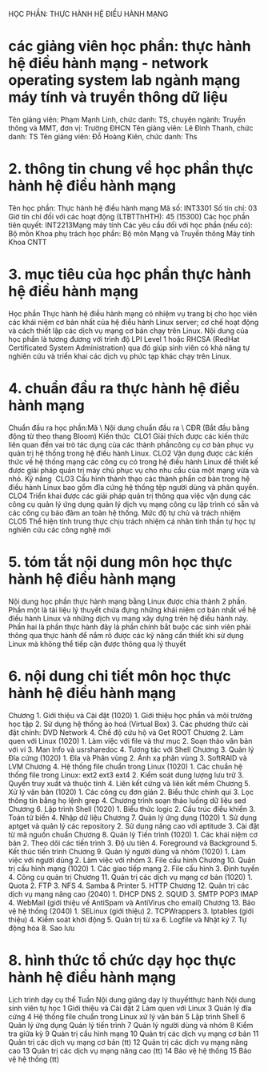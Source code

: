 HỌC PHẦN: THỰC HÀNH HỆ ĐIỀU HÀNH MẠNG 
# các giảng viên học phần: thực hành hệ điều hành mạng - network operating system lab ngành mạng máy tính và truyền thông dữ liệu
Tên giảng viên: Phạm Mạnh Linh, chức danh: TS, chuyên ngành: Truyền thông và MMT, đơn vị: Trường ĐHCN
Tên giảng viên: Lê Đình Thanh, chức danh: TS
Tên giảng viên: Đỗ Hoàng Kiên, chức danh: Ths
# 2. thông tin chung về học phần thực hành hệ điều hành mạng 
Tên học phần: Thực hành hệ điều hành mạng Mã số: INT3301 Số tín chỉ: 03 Giờ tín chỉ đối với các hoạt động (LTBTThHTH): 45 (15300) Các học phần tiên quyết: INT2213Mạng máy tính Các yêu cầu đối với học phần (nếu có): Bộ môn Khoa phụ trách học phần: Bộ môn Mạng và Truyền thông Máy tính Khoa CNTT 
# 3. mục tiêu của học phần thực hành hệ điều hành mạng 
Học phần Thực hành hệ điều hành mạng có nhiệm vụ trang bị cho học viên các khái niệm cơ bản nhất của hệ điều hành Linux server; cơ chế hoạt động và cách thiết lập các dịch vụ mạng cơ bản chạy trên Linux. Nội dung của học phần là tương đương với trình độ LPI Level 1 hoặc RHCSA (RedHat Certificated System Administration) qua đó giúp sinh viên có khả năng tự nghiên cứu và triển khai các dịch vụ phức tạp khác chạy trên Linux.
# 4. chuẩn đầu ra thực hành hệ điều hành mạng 
Chuẩn đầu ra học phần:Mã \ Nội dung chuẩn đầu ra \ CĐR (Bắt đầu bằng động từ theo thang Bloom) Kiến thức  CLO1 Giải thích được các kiến thức liên quan đến vai trò tác dụng của các thành phầncông cụ cơ bản phục vụ quản trị hệ thống trong hệ điều hành Linux. CLO2 Vận dụng được các kiến thức về hệ thống mạng các công cụ có trong hệ điều hành Linux để thiết kế được giải pháp quản trị máy chủ phục vụ cho nhu cầu của một mạng vừa và nhỏ. Kỹ năng  CLO3 Cấu hình thành thạo các thành phần cơ bản trong hệ điều hành Linux bao gồm đĩa cứng hệ thống tệp người dùng và phân quyền. CLO4 Triển khai được các giải pháp quản trị thông qua việc vận dụng các công cụ quản lý ứng dụng quản lý dịch vụ mạng công cụ lập trình có sẵn và các công cụ bảo đảm an toàn hệ thống. Mức độ tự chủ và trách nhiệm  CLO5 Thể hiện tính trung thực chịu trách nhiệm cá nhân tinh thần tự học tự nghiên cứu các công nghệ mới 
# 5. tóm tắt nội dung môn học thực hành hệ điều hành mạng 
Nội dung học phần thực hành mạng bằng Linux được chia thành 2 phần. Phần một là tài liệu lý thuyết chứa đựng những khái niệm cơ bản nhất về hệ điều hành Linux và những dịch vụ mạng xây dựng trên hệ điều hành này. Phần hai là phần thực hành đây là phần chính bắt buộc các sinh viên phải thông qua thực hành để nắm rõ được các kỹ năng cần thiết khi sử dụng Linux mà không thể tiếp cận được thông qua lý thuyết
# 6. nội dung chi tiết môn học thực hành hệ điều hành mạng 
Chương 1. Giới thiệu và Cài đặt (1020) 1. Giới thiệu học phần và môi trường học tập 2. Sử dụng hệ thống ảo hoá (Virtual Box) 3. Các phương thức cài đặt chính: DVD Network 4. Chế độ cứu hộ và Get ROOT Chương 2. Làm quen với Linux (1020) 1. Làm việc với file và thư mục 2. Soạn thảo văn bản với vi 3. Man Info và usrsharedoc 4. Tương tác với Shell Chương 3. Quản lý Đĩa cứng (1020) 1. Đĩa và Phân vùng 2. Ánh xạ phân vùng 3. SoftRAID và LVM Chương 4. Hệ thống file chuẩn trong Linux (1020) 1. Các chuẩn hệ thống file trong Linux: ext2 ext3 ext4 2. Kiểm soát dung lượng lưu trữ 3. Quyền truy xuất và thuộc tính 4. Liên kết cứng và liên kết mềm Chương 5. Xử lý văn bản (1020) 1. Các công cụ đơn giản 2. Biểu thức chính qui 3. Lọc thông tin bằng họ lệnh grep 4. Chương trình soạn thảo luồng dữ liệu sed Chương 6. Lập trình Shell (1020) 1. Biểu thức logic 2. Cấu trúc điều khiển 3. Toán tử biến 4. Nhập dữ liệu Chương 7. Quản lý ứng dụng (1020) 1. Sử dụng aptget và quản lý các repository 2. Sử dụng nâng cao với aptitude 3. Cài đặt từ mã nguồn chuẩn Chương 8. Quản lý Tiến trình (1020) 1. Các khái niệm cơ bản 2. Theo dõi các tiến trình 3. Độ ưu tiên 4. Foreground và Background 5. Kết thúc tiến trình Chương 9. Quản lý người dùng và nhóm (1020) 1. Làm việc với người dùng 2. Làm việc với nhóm 3. File cấu hình Chương 10. Quản trị cấu hình mạng (1020) 1. Các giao tiếp mạng 2. File cấu hình 3. Định tuyến 4. Công cụ quản trị Chương 11. Quản trị các dịch vụ mạng cơ bản (1020) 1. Quota 2. FTP 3. NFS 4. Samba & Printer 5. HTTP Chương 12. Quản trị các dịch vụ mạng nâng cao (2040) 1. DHCP DNS 2. SQUID 3. SMTP POP3 IMAP 4. WebMail (giới thiệu về AntiSpam và AntiVirus cho email) Chương 13. Bảo vệ hệ thống (2040) 1. SELinux (giới thiệu) 2. TCPWrappers 3. Iptables (giới thiệu) 4. Kiểm soát khởi động 5. Quản trị từ xa 6. Logfile và Nhật ký 7. Tự động hóa 8. Sao lưu 
# 8. hình thức tổ chức dạy học thực hành hệ điều hành mạng 
Lịch trình dạy cụ thể Tuần Nội dung giảng dạy lý thuyếtthực hành Nội dung sinh viên tự học 1 Giới thiệu và Cài đặt 2 Làm quen với Linux 3 Quản lý đĩa cứng 4 Hệ thống file chuẩn trong Linux xử lý văn bản 5 Lập trình Shell 6 Quản lý ứng dụng Quản lý tiến trình 7 Quản lý người dùng và nhóm 8 Kiểm tra giữa kỳ 9 Quản trị cấu hình mạng 10 Quản trị các dịch vụ mạng cơ bản 11 Quản trị các dịch vụ mạng cơ bản (tt) 12 Quản trị các dịch vụ mạng nâng cao 13 Quản trị các dịch vụ mạng nâng cao (tt) 14 Bảo vệ hệ thống 15 Bảo vệ hệ thống (tt) 
